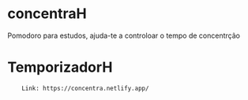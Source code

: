 # concentraH
Pomodoro para estudos, ajuda-te a controloar o tempo de concentrção


# TemporizadorH

```
    Link: https://concentra.netlify.app/
```
